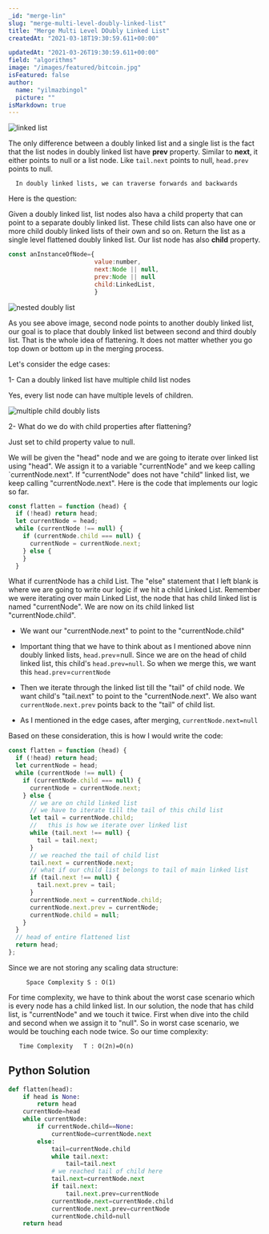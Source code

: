 ```yaml
---
_id: "merge-lin"
slug: "merge-multi-level-doubly-linked-list"
title: "Merge Multi Level DOubly Linked List"
createdAt: "2021-03-18T19:30:59.611+00:00"

updatedAt: "2021-03-26T19:30:59.611+00:00"
field: "algorithms"
image: "/images/featured/bitcoin.jpg"
isFeatured: false
author:
  name: "yilmazbingol"
  picture: ""
isMarkdown: true
---
```


![linked list](linked-list-like.jpg)

The only difference between a doubly linked list and a single list is the fact that the list nodes in doubly linked list have **prev** property. Similar to **next**, it either points to null or a list node. Like `tail.next` points to null, `head.prev` points to null.

      In doubly linked lists, we can traverse forwards and backwards

Here is the question:

Given a doubly linked list, list nodes also hava a child property that can point to a separate doubly linked list. These child lists can also have one or more child doubly linked lists of their own and so on. Return the list as a single level flattened doubly linked list. Our list node has also **child** property.

```js
const anInstanceOfNode={
                        value:number,
                        next:Node || null,
                        prev:Node || null
                        child:LinkedList,
                        }
```

![nested doubly list](nested-doubly-list.png)

As you see above image, second node points to another doubly linked list, our goal is to place that doubly linked list between second and third doubly list. That is the whole idea of flattening. It does not matter whether you go top down or bottom up in the merging process.

Let's consider the edge cases:

1- Can a doubly linked list have multiple child list nodes

Yes, every list node can have multiple levels of children.

![multiple child doubly lists](multiple-child-nodes.png)

2- What do we do with child properties after flattening?

Just set to child property value to null.

We will be given the "head" node and we are going to iterate over linked list using "head". We assign it to a variable "currentNode" and we keep calling `currentNode.next". If "currentNode" does not have "child" linked list, we keep calling "currentNode.next". Here is the code that implements our logic so far.

```js
const flatten = function (head) {
  if (!head) return head;
  let currentNode = head;
  while (currentNode !== null) {
    if (currentNode.child === null) {
      currentNode = currentNode.next;
    } else {
    }
  }
```

What if currentNode has a child List. The "else" statement that I left blank is where we are going to write our logic if we hit a child Linked List. Remember we were iterating over main Linked List, the node that has child linked list is named "currentNode". We are now on its child linked list "currentNode.child".

- We want our "currentNode.next" to point to the "currentNode.child"

- Important thing that we have to think about as I mentioned above ninn doubly linked lists, `head.prev`=null. Since we are on the head of child linked list, this child's `head.prev=null`. So when we merge this, we want this `head.prev`=`currentNode`

- Then we iterate through the linked list till the "tail" of child node. We want child's "tail.next" to point to the "currentNode.next". We also want `currentNode.next.prev` points back to the "tail" of child list.

- As I mentioned in the edge cases, after merging, `currentNode.next=null`

Based on these consideration, this is how I would write the code:

```js
const flatten = function (head) {
  if (!head) return head;
  let currentNode = head;
  while (currentNode !== null) {
    if (currentNode.child === null) {
      currentNode = currentNode.next;
    } else {
      // we are on child linked list
      // we have to iterate till the tail of this child list
      let tail = currentNode.child;
      //   this is how we iterate over linked list
      while (tail.next !== null) {
        tail = tail.next;
      }
      // we reached the tail of child list
      tail.next = currentNode.next;
      // what if our child list belongs to tail of main linked list
      if (tail.next !== null) {
        tail.next.prev = tail;
      }
      currentNode.next = currentNode.child;
      currentNode.next.prev = currentNode;
      currentNode.child = null;
    }
  }
  // head of entire flattened list
  return head;
};
```

Since we are not storing any scaling data structure:

         Space Complexity S : O(1)

For time complexity, we have to think about the worst case scenario which is every node has a child linked list. In our solution, the node that has child list, is "currentNode" and we touch it twice. First when dive into the child and second when we assign it to "null". So in worst case scenario, we would be touching each node twice. So our time complexity:

       Time Complexity   T : O(2n)=O(n)

## Python Solution

```py
def flatten(head):
    if head is None:
        return head
    currentNode=head
    while currentNode:
        if currentNode.child==None:
            currentNode=currentNode.next
        else:
            tail=currentNode.child
            while tail.next:
                tail=tail.next
            # we reached tail of child here
            tail.next=currentNode.next
            if tail.next:
                tail.next.prev=currentNode
            currentNode.next=currentNode.child
            currentNode.next.prev=currentNode
            currentNode.child=null
    return head
```
